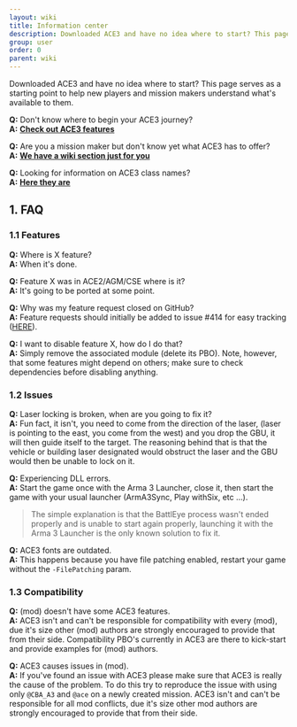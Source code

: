 ```yaml
---
layout: wiki
title: Information center
description: Downloaded ACE3 and have no idea where to start? This page serves as a document to help new players get started with things or get an answer to some of your questions.
group: user
order: 0
parent: wiki
---
```


Downloaded ACE3 and have no idea where to start? This page serves as a starting point to help new players and mission makers understand what's available to them.

**Q:** Don't know where to begin your ACE3 journey?</br>
**A:** [**Check out ACE3 features**](http://ace3mod.com/wiki/feature/)

**Q:** Are you a mission maker but don't know yet what ACE3 has to offer?</br>
**A:** [**We have a wiki section just for you**](http://ace3mod.com/wiki/missionmaker/)

**Q:** Looking for information on ACE3 class names?</br>
**A:** [**Here they are**](http://ace3mod.com/wiki/missionmaker/class-names.html)

## 1. FAQ
### 1.1 Features
**Q:** Where is X feature?</br>
**A:** When it's done.

**Q:** Feature X was in ACE2/AGM/CSE where is it?</br>
**A:** It's going to be ported at some point.

**Q:** Why was my feature request closed on GitHub?</br>
**A:** Feature requests should initially be added to issue #414 for easy tracking ([HERE](https://github.com/acemod/ACE3/issues/414/)).

**Q:** I want to disable feature X, how do I do that?</br>
**A:** Simply remove the associated module (delete its PBO). Note, however, that some features might depend on others; make sure to check dependencies before disabling anything.

### 1.2 Issues
**Q:** Laser locking is broken, when are you going to fix it?</br>
**A:** Fun fact, it isn't, you need to come from the direction of the laser, (laser is pointing to the east, you come from the west) and you drop the GBU, it will then guide itself to the target. The reasoning behind that is that the vehicle or building laser designated would obstruct the laser and the GBU would then be unable to lock on it.

**Q:** Experiencing DLL errors.</br>
**A:** Start the game once with the Arma 3 Launcher, close it, then start the game with your usual launcher (ArmA3Sync, Play withSix, etc &hellip;).</br>
>The simple explanation is that the BattlEye process wasn't ended properly and is unable to start again properly, launching it with the Arma 3 Launcher is the only known solution to fix it.

**Q:** ACE3 fonts are outdated.</br>
**A:** This happens because you have file patching enabled, restart your game without the `-FilePatching` param.

### 1.3 Compatibility
**Q:** (mod) doesn't have some ACE3 features.</br>
**A:** ACE3 isn't and can't be responsible for compatibility with every (mod), due it's size other (mod) authors are strongly encouraged to provide that from their side. Compatibility PBO's currently in ACE3 are there to kick-start and provide examples for (mod) authors.

**Q:** ACE3 causes issues in (mod).</br>
**A:** If you've found an issue with ACE3 please make sure that ACE3 is really the cause of the problem. To do this try to reproduce the issue with using only `@CBA_A3` and `@ace` on a newly created mission. ACE3 isn't and can't be responsible for all mod conflicts, due it's size other mod authors are strongly encouraged to provide that from their side.
